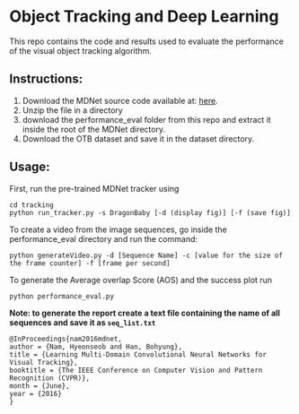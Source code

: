 # Object Tracking and Deep Learning
This repo contains the code and results used to evaluate the performance of the visual object tracking algorithm.

## Instructions:
1. Download the MDNet source code available at: [here](https://github.com/liulj13/pyMDNet-VOT2OTB).
2. Unzip the file in a directory
3. download the performance_eval folder from this repo and extract it inside the root of the MDNet directory.
4. Download the OTB dataset and save it in the dataset directory.

## Usage:
First, run the pre-trained MDNet tracker using

`cd tracking` <br />
`python run_tracker.py -s DragonBaby [-d (display fig)] [-f (save fig)]`

To create a video from the image sequences, go inside the performance_eval directory and run the command:

`python generateVideo.py -d [Sequence Name] -c [value for the size of the frame counter] -f [frame per second]`

To generate the Average overlap Score (AOS) and the success plot run

`python performance_eval.py`

**Note: to generate the report create a text file containing the name of all sequences and save it as `seq_list.txt`**

`@InProceedings{nam2016mdnet,`<br />
`author = {Nam, Hyeonseob and Han, Bohyung},`<br />
`title = {Learning Multi-Domain Convolutional Neural Networks for Visual Tracking},`<br />
`booktitle = {The IEEE Conference on Computer Vision and Pattern Recognition (CVPR)},`<br />
`month = {June},`<br />
`year = {2016}`<br />
`}`
